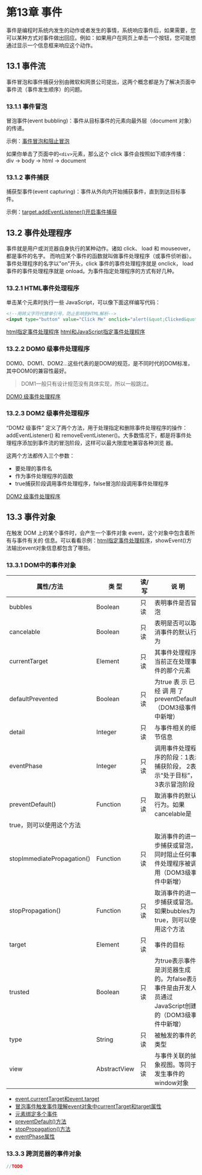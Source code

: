 # 第13章 事件
事件是编程时系统内发生的动作或者发生的事情，系统响应事件后，如果需要，您可以某种方式对事件做出回应。例如：如果用户在网页上单击一个按钮，您可能想通过显示一个信息框来响应这个动作。

## 13.1 事件流
事件冒泡和事件捕获分别由微软和网景公司提出，这两个概念都是为了解决页面中事件流（事件发生顺序）的问题。

### 13.1.1 事件冒泡
冒泡事件(event bubbling)：事件从目标事件的元素向最外层（document 对象）的传递。

示例：[事件冒泡和阻止冒泡](./13.1/eventBubbling.html)

如果你单击了页面中的```<div>```元素，那么这个 click 事件会按照如下顺序传播：  
div -> body -> html -> document

### 13.1.2 事件捕获
捕获型事件(event capturing)：事件从外向内开始捕获事件，直到到达目标事件。 

示例：[target.addEventListener()开启事件捕获](./13.1/eventcapturing.html)


## 13.2 事件处理程序
事件就是用户或浏览器自身执行的某种动作。诸如 click、 load 和 mouseover，都是事件的名字。
而响应某个事件的函数就叫做事件处理程序（或事件侦听器）。事件处理程序的名字以"on"开头，click 事件的事件处理程序就是 onclick， load 事件的事件处理程序就是 onload。为事件指定处理程序的方式有好几种。

### 13.2.1 HTML事件处理程序
单击某个元素时执行一些 JavaScript，可以像下面这样编写代码：
```html
<!--用转义字符代替单引号，防止影响到HTML解析-->
<input type="button" value="Click Me" onclick="alert(&quot;Clicked&quot;)" />
```

[html指定事件处理程序](./13.2/HTMLEventHandlerExample01.html)
[html和JavaScript指定事件处理程序](./13.2/HTMLEventHandlerExample05.html)

### 13.2.2 DOM0 级事件处理程序
DOM0、DOM1、DOM2...这些代表的是DOM的规范，是不同时代的DOM标准，其中DOM0的兼容性最好。

> DOM1一般只有设计规范没有具体实现，所以一般跳过。

[DOM0 级事件处理程序](./13.2/DOMLevel0EventHandlerExample01.html)

### 13.2.3 DOM2 级事件处理程序
“DOM2 级事件” 定义了两个方法，用于处理指定和删除事件处理程序的操作： addEventListener()
和 removeEventListener()。大多数情况下，都是将事件处理程序添加到事件流的冒泡阶段，这样可以最大限度地兼容各种浏览
器。

这两个方法都传入三个参数：
- 要处理的事件名
- 作为事件处理程序的函数
- true捕获阶段调用事件处理程序，false冒泡阶段调用事件处理程序

[DOM2 级事件处理程序](./13.2/DOMLevel2EventHandlerExample01.html)

## 13.3 事件对象
在触发 DOM 上的某个事件时，会产生一个事件对象 event，这个对象中包含着所有与事件有关的
信息。可以看看示例：[html指定事件处理程序](./13.2/HTMLEventHandlerExample01.html)，showEvent()方法输出event对象信息都包含了哪些。

### 13.3.1 DOM中的事件对象

| 属性/方法 | 类 型 | 读/写 | 说 明 |
| ---- | ---- | ---- | ---- |
| bubbles | Boolean | 只读 | 表明事件是否冒泡 |
| cancelable | Boolean | 只读 | 表明是否可以取消事件的默认行为 |
| currentTarget | Element | 只读 | 其事件处理程序当前正在处理事件的那个元素 |
| defaultPrevented | Boolean | 只读 | 为true 表 示 已 经 调 用 了 preventDefault()（DOM3级事件中新增） |
| detail | Integer | 只读 | 与事件相关的细节信息 |
| eventPhase | Integer | 只读 | 调用事件处理程序的阶段：1表示捕获阶段， 2表示“处于目标”， 3表示冒泡阶段 |
| preventDefault() | Function | 只读 | 取消事件的默认行为。如果cancelable是
true，则可以使用这个方法 |
| stopImmediatePropagation() | Function | 只读 | 取消事件的进一步捕获或冒泡，同时阻止任何事件处理程序被调用（DOM3级事件中新增） |
| stopPropagation() | Function | 只读 | 取消事件的进一步捕获或冒泡。如果bubbles为true，则可以使用这个方法 |
| target | Element | 只读 | 事件的目标 |
| trusted | Boolean | 只读 | 为true表示事件是浏览器生成的。为false表示事件是由开发人员通过JavaScript创建的（DOM3级事件中新增） |
| type | String | 只读 | 被触发的事件的类型 |
| view | AbstractView | 只读 | 与事件关联的抽象视图。等同于发生事件的window对象 |

* [event.currentTarget和event.target](./13.3/DOMEventObjectExample01.html)
* [冒泡事件触发事件理解event对象中currentTarget和target属性](./13.3/DOMEventObjectExample02.html)
* [元素绑定多个事件](./13.3/DOMEventObjectExample03.html)
* [preventDefault()方法](./13.3/DOMEventObjectExample04.html)
* [stopPropagation()方法](./13.3/DOMEventObjectExample05.html)
* [eventPhase属性](./13.3/DOMEventObjectExample06.html)

### 13.3.3 跨浏览器的事件对象
```javascript
//TODO
```

